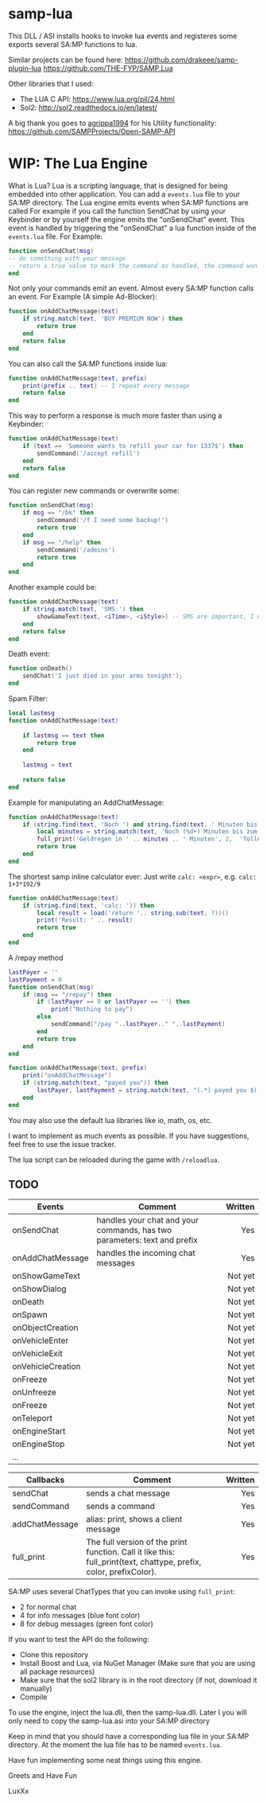 # samp-lua
This DLL / ASI installs hooks to invoke lua events and registeres some exports several SA:MP functions to lua.


Similar projects can be found here:
https://github.com/drakeee/samp-plugin-lua
https://github.com/THE-FYP/SAMP.Lua

Other libraries that I used:
- The LUA C API:
https://www.lua.org/pil/24.html
- Sol2:
http://sol2.readthedocs.io/en/latest/

A big thank you goes to [agrippa1994](https://github.com/agrippa1994) for his Utility functionality:
https://github.com/SAMPProjects/Open-SAMP-API

# WIP: The Lua Engine
What is Lua? Lua is a scripting language, that is designed for being embedded into other application.
You can add a `events.lua` file to your SA:MP directory. The Lua engine emits events when SA:MP functions are called
For example if you call the function SendChat by using your Keybinder or by yourself the engine emits the "onSendChat" event.
This event is handled by triggering the "onSendChat" a lua function inside of the `events.lua` file.
For Example:
```lua
function onSendChat(msg)
-- do something with your message
-- return a true value to mark the command as handled, the command won't be sent.
end
```
Not only your commands emit an event. Almost every SA:MP function calls an event.
For Example (A simple Ad-Blocker):
```lua
function onAddChatMessage(text)
    if string.match(text, 'BUY PREMIUM NOW') then
        return true
    end
    return false
end
```

You can also call the SA:MP functions inside lua:

```lua
function onAddChatMessage(text, prefix)
    print(prefix .. text) -- I repeat every message
    return false
end
```
This way to perform a response is much more faster than using a Keybinder:
```lua
function onAddChatMessage(text)
    if (text == 'Someone wants to refill your car for 1337$') then
        sendCommand('/accept refill')
    end
    return false
end
```

You can register new commands or overwrite some:
```lua
function onSendChat(msg)
	if msg == "/bk" then
		sendCommand('/f I need some backup!')
		return true
	end
	if msg == "/help" then
		sendCommand('/admins')
		return true
	end
end
```

Another example could be:
```lua
function onAddChatMessage(text)
    if string.match(text, 'SMS:') then
        showGameText(text, <iTime>, <iStyle>) -- SMS are important, I need them big!
    end
    return false
end
```
Death event:
```lua
function onDeath()
    sendChat('I just died in your arms tonight');
end
```
Spam Filter:
```lua
local lastmsg
function onAddChatMessage(text)
    
	if lastmsg == text then
		return true
	end
	
	lastmsg = text
	
	return false
end
```

Example for manipulating an AddChatMessage:
```lua
function onAddChatMessage(text)
	if (string.find(text, 'Noch ') and string.find(text, ' Minuten bis zum Payday')) then
		local minutes = string.match(text, 'Noch (%d+) Minuten bis zum Payday')
		full_print('Geldregen in ' .. minutes .. ' Minuten', 2,  'Toller Prefix', 16728128, 5017777)
		return true
	end
end
```
The shortest samp inline calculator ever: Just write `calc: <expr>`, e.g. `calc: 1+3*192/9`
```lua
function onAddChatMessage(text)
	if (string.find(text, 'calc: ')) then
		local result = load('return '.. string.sub(text, 7))()
		print('Result: ' .. result)
		return true
	end
end
```
A /repay method

```lua
lastPayer = ''
lastPayment = 0
function onSendChat(msg)
	if (msg == "/repay") then
		if (lastPayer == 0 or lastPayer == '') then
			print("Nothing to pay")
		else
			sendCommand("/pay "..lastPayer.." "..lastPayment)
		end
		return true
	end
end

function onAddChatMessage(text, prefix)
	print("onAddChatMessage")
	if (string.match(text, "payed you")) then
		lastPayer, lastPayment = string.match(text, "(.*) payed you $(.*)!")
	end
end
```




You may also use the default lua libraries like io, math, os, etc.

I want to implement as much events as possible. If you have suggestions, feel free to use the issue tracker.


The lua script can be reloaded during the game with `/reloadlua`.

## TODO

| Events | Comment | Written |
| ------------- |-------------| -----:|
| onSendChat | handles your chat and your commands, has two parameters: text and prefix | Yes |
| onAddChatMessage | handles the incoming chat messages | Yes |
| onShowGameText |  | Not yet |
| onShowDialog |  | Not yet |
| onDeath |  | Not yet |
| onSpawn |  | Not yet |
| onObjectCreation |  | Not yet |
| onVehicleEnter |  | Not yet |
| onVehicleExit |  | Not yet |
| onVehicleCreation |  | Not yet |
| onFreeze |  | Not yet |
| onUnfreeze |  | Not yet |
| onFreeze |  | Not yet |
| onTeleport |  | Not yet |
| onEngineStart |  | Not yet |
| onEngineStop |  | Not yet |
| ... | | |

| Callbacks | Comment | Written |
| ------------- |-------------| -----:|
| sendChat | sends a chat message | Yes |
| sendCommand | sends a command | Yes |
| addChatMessage | alias: print, shows a client message | Yes |
| full_print | The full version of the print function. Call it like this: full_print(text, chattype, prefix, color, prefixColor). | Yes |

SA:MP uses several ChatTypes that you can invoke using `full_print`:
- 2 for normal chat
- 4 for info messages (blue font color)
- 8 for debug messages (green font color)

If you want to test the API do the following:

- Clone this repository
- Install Boost and Lua, via NuGet Manager (Make sure that you are using all package resources)
- Make sure that the sol2 library is in the root directory (if not, download it manually)
- Compile

To use the engine, inject the lua.dll, then the samp-lua.dll.
Later I you will only need to copy the samp-lua.asi into your SA:MP directory

Keep in mind that you should have a corresponding lua file in your SA:MP directory. At the moment the lua file has to be named `events.lua`.

Have fun implementing some neat things using this engine.

Greets and Have Fun

LuxXx
